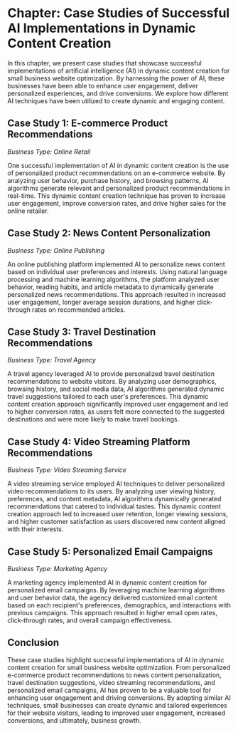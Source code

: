 Chapter: Case Studies of Successful AI Implementations in Dynamic Content Creation
==================================================================================

In this chapter, we present case studies that showcase successful implementations of artificial intelligence (AI) in dynamic content creation for small business website optimization. By harnessing the power of AI, these businesses have been able to enhance user engagement, deliver personalized experiences, and drive conversions. We explore how different AI techniques have been utilized to create dynamic and engaging content.

Case Study 1: E-commerce Product Recommendations
------------------------------------------------

*Business Type: Online Retail*

One successful implementation of AI in dynamic content creation is the use of personalized product recommendations on an e-commerce website. By analyzing user behavior, purchase history, and browsing patterns, AI algorithms generate relevant and personalized product recommendations in real-time. This dynamic content creation technique has proven to increase user engagement, improve conversion rates, and drive higher sales for the online retailer.

Case Study 2: News Content Personalization
------------------------------------------

*Business Type: Online Publishing*

An online publishing platform implemented AI to personalize news content based on individual user preferences and interests. Using natural language processing and machine learning algorithms, the platform analyzed user behavior, reading habits, and article metadata to dynamically generate personalized news recommendations. This approach resulted in increased user engagement, longer average session durations, and higher click-through rates on recommended articles.

Case Study 3: Travel Destination Recommendations
------------------------------------------------

*Business Type: Travel Agency*

A travel agency leveraged AI to provide personalized travel destination recommendations to website visitors. By analyzing user demographics, browsing history, and social media data, AI algorithms generated dynamic travel suggestions tailored to each user's preferences. This dynamic content creation approach significantly improved user engagement and led to higher conversion rates, as users felt more connected to the suggested destinations and were more likely to make travel bookings.

Case Study 4: Video Streaming Platform Recommendations
------------------------------------------------------

*Business Type: Video Streaming Service*

A video streaming service employed AI techniques to deliver personalized video recommendations to its users. By analyzing user viewing history, preferences, and content metadata, AI algorithms dynamically generated recommendations that catered to individual tastes. This dynamic content creation approach led to increased user retention, longer viewing sessions, and higher customer satisfaction as users discovered new content aligned with their interests.

Case Study 5: Personalized Email Campaigns
------------------------------------------

*Business Type: Marketing Agency*

A marketing agency implemented AI in dynamic content creation for personalized email campaigns. By leveraging machine learning algorithms and user behavior data, the agency delivered customized email content based on each recipient's preferences, demographics, and interactions with previous campaigns. This approach resulted in higher email open rates, click-through rates, and overall campaign effectiveness.

Conclusion
----------

These case studies highlight successful implementations of AI in dynamic content creation for small business website optimization. From personalized e-commerce product recommendations to news content personalization, travel destination suggestions, video streaming recommendations, and personalized email campaigns, AI has proven to be a valuable tool for enhancing user engagement and driving conversions. By adopting similar AI techniques, small businesses can create dynamic and tailored experiences for their website visitors, leading to improved user engagement, increased conversions, and ultimately, business growth.
